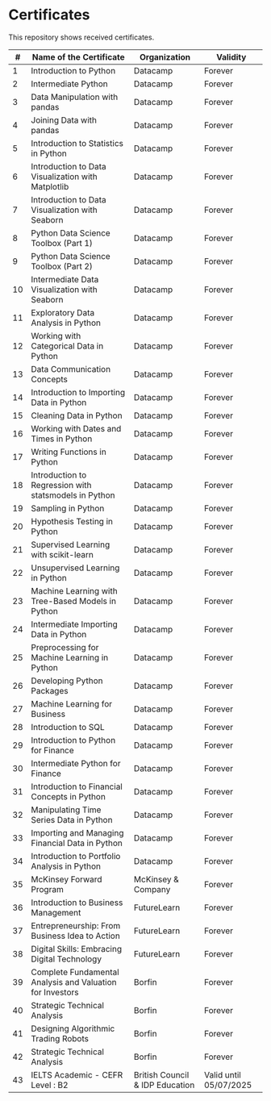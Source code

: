 # Certificates

This repository shows received certificates.

| # | Name of the Certificate | Organization | Validity | 
| --- | --- | --- | --- |
| 1 | Introduction to Python | Datacamp | Forever |
| 2 | Intermediate Python | Datacamp | Forever |
| 3 | Data Manipulation with pandas | Datacamp | Forever |
| 4 | Joining Data with pandas | Datacamp | Forever |
| 5 | Introduction to Statistics in Python | Datacamp | Forever |
| 6 | Introduction to Data Visualization with Matplotlib | Datacamp | Forever |
| 7 | Introduction to Data Visualization with Seaborn | Datacamp | Forever |
| 8 | Python Data Science Toolbox (Part 1) | Datacamp | Forever |
| 9 | Python Data Science Toolbox (Part 2) | Datacamp | Forever |
| 10 | Intermediate Data Visualization with Seaborn | Datacamp | Forever |
| 11 | Exploratory Data Analysis in Python | Datacamp | Forever |
| 12 | Working with Categorical Data in Python | Datacamp | Forever |
| 13 | Data Communication Concepts | Datacamp | Forever |
| 14 | Introduction to Importing Data in Python | Datacamp | Forever |
| 15 | Cleaning Data in Python | Datacamp | Forever |
| 16 | Working with Dates and Times in Python | Datacamp | Forever |
| 17 | Writing Functions in Python | Datacamp | Forever |
| 18 | Introduction to Regression with statsmodels in Python | Datacamp | Forever |
| 19 | Sampling in Python | Datacamp | Forever |
| 20 | Hypothesis Testing in Python | Datacamp | Forever |
| 21 | Supervised Learning with scikit-learn | Datacamp | Forever |
| 22 | Unsupervised Learning in Python | Datacamp | Forever |
| 23 | Machine Learning with Tree-Based Models in Python | Datacamp | Forever |
| 24 | Intermediate Importing Data in Python | Datacamp | Forever |
| 25 | Preprocessing for Machine Learning in Python | Datacamp | Forever |
| 26 | Developing Python Packages | Datacamp | Forever |
| 27 | Machine Learning for Business | Datacamp | Forever |
| 28 | Introduction to SQL | Datacamp | Forever |
| 29 | Introduction to Python for Finance | Datacamp | Forever |
| 30 | Intermediate Python for Finance | Datacamp | Forever |
| 31 | Introduction to Financial Concepts in Python | Datacamp | Forever |
| 32 | Manipulating Time Series Data in Python | Datacamp | Forever |
| 33 | Importing and Managing Financial Data in Python | Datacamp | Forever |
| 34 | Introduction to Portfolio Analysis in Python | Datacamp | Forever |
| 35 | McKinsey Forward Program | McKinsey & Company | Forever |
| 36 | Introduction to Business Management | FutureLearn | Forever |
| 37 | Entrepreneurship: From Business Idea to Action | FutureLearn | Forever |
| 38 | Digital Skills: Embracing Digital Technology | FutureLearn | Forever |
| 39 | Complete Fundamental Analysis and Valuation for Investors | Borfin | Forever |
| 40 | Strategic Technical Analysis | Borfin | Forever |
| 41 | Designing Algorithmic Trading Robots | Borfin | Forever |
| 42 | Strategic Technical Analysis | Borfin | Forever |
| 43 | IELTS Academic - CEFR Level : B2 | British Council & IDP Education | Valid until 05/07/2025 |
